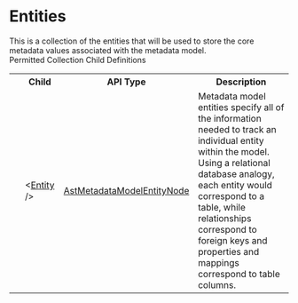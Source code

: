 # Entities

<div class="LanguageSummary"><div class ="SummaryItem">This is a collection of the entities that will be used to store the core metadata values associated with the metadata model.</div></div><div class="SchemaBindingGroup"><div class="SchemaBindingGroupHeader">Permitted Collection Child Definitions</div><table id="SchemaBindingList" class="SchemaBindingList"><tbody><tr><th class="SchemaBindingIconColumnHeader">&nbsp;</th><th class="SchemaBindingNameColumnHeader">Child</th><th class="SchemaBindingTypeColumnHeader">API Type</th><th class="SchemaBindingSummaryColumnHeader">Description</th></tr><tr class="cd0"><td class="SchemaBindingIcon"><div class="NotRequired" /></td><td class="SchemaBindingName"><span class="punc">&lt;</span><a href=../api-reference/Varigence.Languages.Biml.Metadata.AstMetadataModelEntityNode.html">Entity</a><span class="punc"> /&gt;</span></td><td class="SchemaBindingType"><a href="Varigence.Languages.Biml.Metadata.AstMetadataModelEntityNode.html">AstMetadataModelEntityNode</a></td><td class="SchemaBindingSummary">Metadata model entities specify all of the information needed to track an individual entity within the model.  Using a relational database analogy, each entity would correspond to a table, while relationships correspond to foreign keys and properties and mappings correspond to table columns.</td></tr></tbody></table></div>